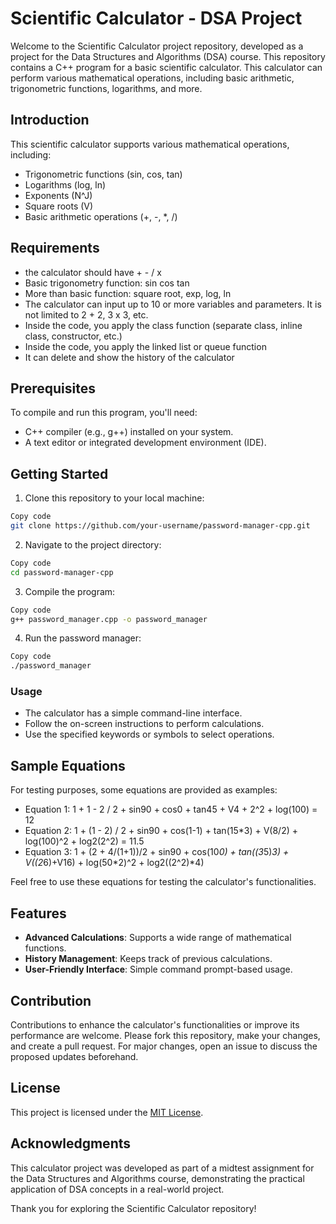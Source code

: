 # Scientific Calculator - DSA Project

Welcome to the Scientific Calculator project repository, developed as a project for the Data Structures and Algorithms (DSA) course. This repository contains a C++ program for a basic scientific calculator. This calculator can perform various mathematical operations, including basic arithmetic, trigonometric functions, logarithms, and more.

## Introduction

This scientific calculator supports various mathematical operations, including:
- Trigonometric functions (sin, cos, tan)
- Logarithms (log, ln)
- Exponents (N^J)
- Square roots (V)
- Basic arithmetic operations (+, -, *, /)

## Requirements

- the calculator should have + - / x   
- Basic trigonometry function: sin cos tan 
- More than basic function: square root, exp, log, ln 
- The calculator can input up to 10 or more variables and parameters. It is not limited to 2 + 2, 3 x 3, etc. 
- Inside the code, you apply the class function (separate class, inline class, constructor, etc.) 
- Inside the code, you apply the linked list or queue function
- It can delete and show the history of the calculator

## Prerequisites

To compile and run this program, you'll need:

- C++ compiler (e.g., g++) installed on your system.
- A text editor or integrated development environment (IDE).

## Getting Started

1. Clone this repository to your local machine:

```bash
Copy code
git clone https://github.com/your-username/password-manager-cpp.git
```

2. Navigate to the project directory:

```bash
Copy code
cd password-manager-cpp
```

3. Compile the program:

```bash
Copy code
g++ password_manager.cpp -o password_manager
```

4. Run the password manager:

```bash
Copy code
./password_manager
```

### Usage

- The calculator has a simple command-line interface.
- Follow the on-screen instructions to perform calculations.
- Use the specified keywords or symbols to select operations.

## Sample Equations

For testing purposes, some equations are provided as examples:
- Equation 1: 1 + 1 - 2 / 2 + sin90 + cos0 + tan45 + V4 + 2^2 + log(100) = 12
- Equation 2: 1 + (1 - 2) / 2 + sin90 + cos(1-1) + tan(15*3) + V(8/2) + log(100)^2 + log2(2^2) = 11.5
- Equation 3: 1 + (2 + 4/(1+1))/2 + sin90 + cos(10*0) + tan((3*5)*3) + V((2*6)+V16) + log(50*2)^2 + log2((2^2)*4)

Feel free to use these equations for testing the calculator's functionalities.

## Features
- **Advanced Calculations**: Supports a wide range of mathematical functions.
- **History Management**: Keeps track of previous calculations.
- **User-Friendly Interface**: Simple command prompt-based usage.

## Contribution
Contributions to enhance the calculator's functionalities or improve its performance are welcome. Please fork this repository, make your changes, and create a pull request. For major changes, open an issue to discuss the proposed updates beforehand.

## License
This project is licensed under the [MIT License](LICENSE).

## Acknowledgments
This calculator project was developed as part of a midtest assignment for the Data Structures and Algorithms course, demonstrating the practical application of DSA concepts in a real-world project.

Thank you for exploring the Scientific Calculator repository!

